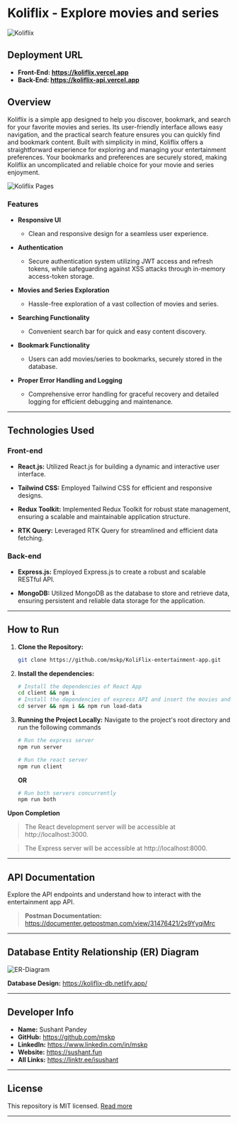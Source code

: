 # Koliflix - Explore movies and series

![Koliflix](https://koliflix.vercel.app/favicon.ico)

## Deployment URL

- **Front-End: <https://koliflix.vercel.app>**
- **Back-End: <https://koliflix-api.vercel.app>**

## Overview

Koliflix is a simple app designed to help you discover, bookmark, and search for your favorite movies and series. Its user-friendly interface allows easy navigation, and the practical search feature ensures you can quickly find and bookmark content. Built with simplicity in mind, Koliflix offers a straightforward experience for exploring and managing your entertainment preferences. Your bookmarks and preferences are securely stored, making Koliflix an uncomplicated and reliable choice for your movie and series enjoyment.


![Koliflix Pages](https://koliflix.vercel.app/pages.png)

### Features

- **Responsive UI**

  - Clean and responsive design for a seamless user experience.

- **Authentication**

  - Secure authentication system utilizing JWT access and refresh tokens, while safeguarding against XSS attacks through in-memory access-token storage.

- **Movies and Series Exploration**

  - Hassle-free exploration of a vast collection of movies and series.

- **Searching Functionality**

  - Convenient search bar for quick and easy content discovery.

- **Bookmark Functionality**

  - Users can add movies/series to bookmarks, securely stored in the database.

- **Proper Error Handling and Logging**
  - Comprehensive error handling for graceful recovery and detailed logging for efficient debugging and maintenance.

---

## Technologies Used

### Front-end

- **React.js:** Utilized React.js for building a dynamic and interactive user interface.

- **Tailwind CSS:** Employed Tailwind CSS for efficient and responsive designs.

- **Redux Toolkit:** Implemented Redux Toolkit for robust state management, ensuring a scalable and maintainable application structure.

- **RTK Query:** Leveraged RTK Query for streamlined and efficient data fetching.

### Back-end

- **Express.js:** Employed Express.js to create a robust and scalable RESTful API.

- **MongoDB:** Utilized MongoDB as the database to store and retrieve data, ensuring persistent and reliable data storage for the application.

---

## How to Run

1. **Clone the Repository:**

   ```bash
   git clone https://github.com/mskp/KoliFlix-entertainment-app.git
   ```

2. **Install the dependencies:**

   ```bash
   # Install the dependencies of React App
   cd client && npm i
   # Install the dependencies of express API and insert the movies and series data into database
   cd server && npm i && npm run load-data
   ```

3. **Running the Project Locally:** Navigate to the project's root directory and run the following commands

   ```bash
   # Run the express server
   npm run server

   # Run the react server
   npm run client
   ```

   **OR**

   ```bash
   # Run both servers concurrently
   npm run both
   ```

**Upon Completion**

> The React development server will be accessible at http://localhost:3000.

> The Express server will be accessible at http://localhost:8000.

---

## API Documentation

Explore the API endpoints and understand how to interact with the entertainment app API.

> **Postman Documentation:** <https://documenter.getpostman.com/view/31476421/2s9YyqiMrc>

---

## Database Entity Relationship (ER) Diagram

![ER-Diagram](https://koliflix-db.netlify.app/db-ERD.png)

**Database Design:** <https://koliflix-db.netlify.app/>

---

## Developer Info

- **Name:** Sushant Pandey
- **GitHub:** <https://github.com/mskp>
- **LinkedIn:** <https://www.linkedin.com/in/mskp>
- **Website:** <https://sushant.fun>
- **All Links:** <https://linktr.ee/isushant>

---

## License

This repository is MIT licensed. [Read more](./LICENSE)

---
